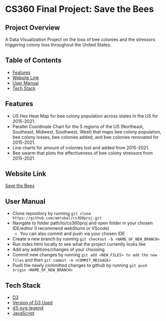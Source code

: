 # CS360 Final Project: Save the Bees

## Project Overview
A Data Visualization Project on the loss of bee colonies and the stressors triggering colony loss throughout the United States.

## Table of Contents
- [Features](#Features)
- [Website Link](#Website-Link)
- [User Manual](#User-Manual)
- [Tech Stack](#Tech-Stack)

## Features
- US Hex Heat Map for bee colony population across states in the US for 2015-2021. 
- Parallel Coordinate Chart for the 5 regions of the US (Northeast, Southeast, Midwest, Southwest, West) that maps bee colony population, bee colony losses, bee colonies added, and bee colonies renovated for 2015-2021.
- Line charts for amount of colonies lost and added from 2015-2021.
- Bee swarm that plots the effectiveness of bee colony stressors from 2015-2021. 

## Website Link
[Save the Bees](https://amrubal.github.io/cs360proj/)

## User Manual
- Clone repository by running 
    ```git clone https://github.com/amrubal/cs360proj.git ```
- Navigate to folder path/to/cs360proj and open folder in your chosen IDE/editor (I recommend webStorm or VScode)
    - You can also commit and push via your chosen IDE
- Create a new branch by running 
     ```git checkout -b <NAME_OF_NEW_BRANCH> ```
- Run index.html locally to see what the project currently looks like 
- Add any additions/changes of your choosing 
- Commit new changes by running 
    ```git add <NEW_FILES> to add the new files``` and then ```git commit -m <COMMIT_MESSAGE>``` 
- Push the newly committed changes to github by running 
    ```git push origin <NAME_OF_NEW_BRANCH>```

## Tech Stack
- [D3](https://d3js.org)   
- [Version of D3 Used](https://d3js.org/d3.v4.js) 
- [d3-svg-legend](https://d3-legend.susielu.com)
- [JavaScript](https://www.javascript.com)





